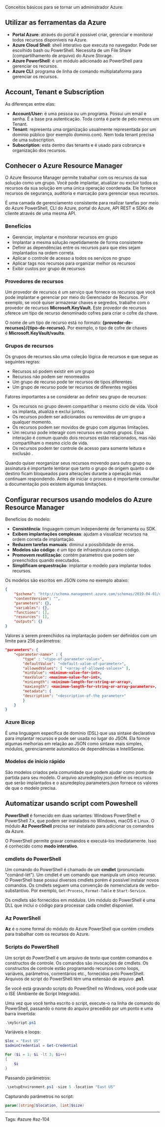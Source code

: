 Conceitos básicos para se tornar um administrador Azure:

## Utilizar as ferramentas da Azure

- **Portal Azure**: através do portal é possível criar, gerenciar e monitorar todos recursos disponíveis na Azure.
- **Azure Cloud Shell**: shell interativo que executa no navegador. Pode ser escolhido bash ou PowerShell. Necessita de um File Share (compartilhamento de arquivo) do Azure Storage.
- **Azure PowerShell**: é um módulo adicionado ao PowerShell para gerenciar os recursos.
- **Azure CLI**: programa de linha de comando multiplataforma para gerenciar os recursos.

## Account, Tenant e Subscription

As diferenças entre elas:
- **Account/User:** é uma pessoa ou um programa. Possui um email e senha. É a base pra autenticação. Toda conta é parte de pelo menos um Tenant.
- **Tenant:** representa uma organização usualmente representada por um domínio público (por exemplo dominio.com). Nem toda tenant precisa de uma subscription.
- **Subscription:** esta dentro das tenants e é usado para cobrança e organização dos recursos.
## Conhecer o Azure Resource Manager

O Azure Resource Manager permite trabalhar com os recursos da sua solução como um grupo. Você pode implantar, atualizar ou excluir todos os recursos da sua solução em uma única operação coordenada. Ele fornece recursos de segurança, auditoria e marcação para gerenciar seus recursos.

É uma camada de gerenciamento consistente para realizar tarefas por meio do Azure PowerShell, CLI do Azure, portal do Azure, API REST e SDKs de cliente através de uma mesma API.

### Benefícios

- Gerenciar, implantar e monitorar recursos em grupo
- Implantar a mesma solução repetidamente de forma consistente
- Definir as dependências entre os recursos para que eles sejam implantados na ordem correta.
- Aplicar o controle de acesso a todos os serviços no grupo
- Aplicar tags nos recursos para organizar melhor os recursos
- Exibir custos por grupo de recursos

### Provedores de recursos

Um provedor de recursos é um serviço que fornece os recursos que você pode implantar e gerenciar por meio do Gerenciador de Recursos. Por exemplo, se você quiser armazenar chaves e segredos, trabalhe com o provedor de recursos **Microsoft.KeyVault**. Este provedor de recursos oferece um tipo de recurso denominado cofres para criar o cofre da chave.

O nome de um tipo de recurso está no formato: **{provedor-de-recursos}/{tipo-de-recurso}**. Por exemplo, o tipo de cofre de chaves é **Microsoft.KeyVault/vaults**.

### Grupos de recursos

Os grupos de recursos são uma coleção lógica de recursos e que segue as seguintes regras:

- Recursos só podem existir em um grupo
- Recursos não podem ser renomeados
- Um grupo de recurso pode ter recursos de tipos diferentes
- Um grupo de recurso pode ter recursos de diferentes regiões

Fatores importantes a se considerar ao definir seu grupo de recursos:

- Os recursos no grupo devem compartilhar o mesmo ciclo de vida. Você os implanta, atualiza e exclui juntos.
- Os recursos podem ser adicionados ou removidos de um grupo a qualquer momento.
- Os recursos podem ser movidos de grupo com algumas limitações.
- Um recurso pode interagir com recursos em outros grupos. Essa interação é comum quando dois recursos estão relacionados, mas não compartilham o mesmo ciclo de vida.
- Os recursos podem ter controle de acesso para somente leitura e exclusão .

Quando quiser reorganizar seus recursos movendo para outro grupo ou assinatura é importante lembrar que tanto o grupo de origem quanto o de destino ficam bloqueados para alterações durante a operação mas continuam respondendo. Antes de iniciar o processo é importante consultar a documentação pois existem algumas limitações.

## Configurar recursos usando modelos do Azure Resource Manager

Benefícios do modelo:

- **Consistência**: linguagem comum independente de ferramenta ou SDK.
- **Exibem implantações complexas**: ajudam a visualizar recursos na ordem correta de implantação.
- **Reduzem tarefas manuais**: diminui a possibilidade de erros.
- **Modelos são código**: é um tipo de infraestrutura como código.
- **Promovem reutilização**: contém parametros que podem ser preenchidos quando executados.
- **Simplificam orquestração**: implantar o modelo para implantar todos recursos.

Os modelos são escritos em JSON como no exemplo abaixo:

````json
{
    "$schema": "http://schema.management.azure.com/schemas/2019-04-01/deploymentTemplate.json#",
    "contentVersion": "",
    "parameters": {},
    "variables": {},
    "functions": [],
    "resources": [],
    "outputs": {}
}
````

Valores a serem preenchidos na implantação podem ser definidos com um limite para 256 parâmetros:


````json
"parameters": {
    "<parameter-name>" : {
        "type" : "<type-of-parameter-value>",
        "defaultValue": "<default-value-of-parameter>",
        "allowedValues": [ "<array-of-allowed-values>" ],
        "minValue": <minimum-value-for-int>,
        "maxValue": <maximum-value-for-int>,
        "minLength": <minimum-length-for-string-or-array>,
        "maxLength": <maximum-length-for-string-or-array-parameters>,
        "metadata": {
        "description": "<description-of-the parameter>"
        }
    }
}
````

### Azure Bicep

É uma linguagem específica de domínio (DSL) que usa sintaxe declarativa para implantar recursos e pode ser usada no lugar do JSON. Ela fornce algumas melhorias em relação ao JSON como sintaxe mais simples, módulos, gerenciamente automático de dependências e IntelliSense.

### Modelos de início rápido

São modelos criados pela comunidade que podem ajudar como ponto de partida para seu modelo. O arquivo azuredeploy.json define os recursos que serão implantados e o azuredeploy.parameters.json fornece os valores de que o modelo precisa.

## Automatizar usando script com Poweshell

**PowerShell** é fornecido em duas variantes: Windows PowerShell e PowerShell 7.x, que podem ser instalados no Windows, macOS e Linux. O módulo **Az PowerShell** precisa ser instalado para adicionar os comandos da Azure.

O PowerShell permite gravar comandos e executá-los imediatamente. Isso é conhecido como **modo interativo**.

### cmdlets do PowerShell

Um comando do PowerShell é chamado de um **cmdlet** (pronunciado "comând-lét"). Um cmdlet é um comando que manipula um único recurso. O PowerShell base possui diversos cmdlets porém é possível instalar novos comandos. Os cmdlets seguem uma convenção de nomenclatura de verbo-substantivo. Por exemplo, `Get-Process`, `Format-Table` e `Start-Service`.

Os cmdlets são fornecidos em _módulos_. Um módulo do PowerShell é uma DLL que inclui o código para processar cada cmdlet disponível.

### Az PowerShell

**Az** é o nome formal do módulo do Azure PowerShell que contém cmdlets para trabalhar com os recursos do Azure.

### Scripts do PowerShell

Um script do PowerShell é um arquivo de texto que contém comandos e constructos de controle. Os comandos são invocações de cmdlets. Os constructos de controle estão programando recursos como loops, variáveis, parâmetros, comentários etc., fornecidos pelo PowerShell. Arquivos de script do PowerShell têm uma extensão de arquivo **.ps1**.

Se você está gravando scripts do PowerShell no Windows, você pode usar o ISE (Ambiente de Script Integrado).

Uma vez que você tenha escrito o script, execute-o na linha de comando do PowerShell, passando o nome do arquivo precedido por um ponto e uma barra invertida:

````Powershell
.\myScript.ps1
````

Variáveis e loops:

````Powershell
$loc = "East US"
$adminCredential = Get-Credential

For ($i = 1; $i -lt 3; $i++)
{
    $i
}
````

Passando parâmetros:

````Powershell
.\setupEnvironment.ps1 -size 5 -location "East US"
````

Capturando parâmetros no script:

````Powershell
param([string]$location, [int]$size)
````



---
Tags: #azure #az-104

